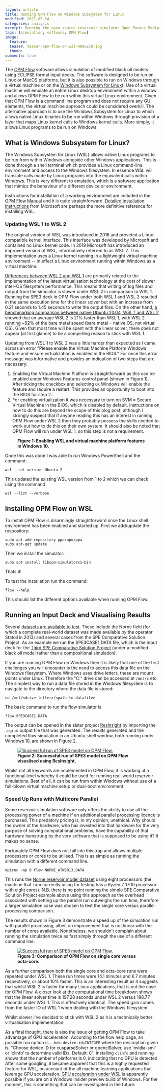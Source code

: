```yaml
---
layout: article
title: Running OPM Flow on Windows Subsystem for Linux
modified: 2021-05-24
categories: analysis
excerpt: Running the open source reservoir simulator Open Porous Media (OPM) Flow on the Windows subsystem for Linux.
tags: [simulation, software, OPM_Flow]
image:
  feature: 
  teaser: teaser-opm-flow-on-wsl-400x250.jpg
  thumb:
comments: true
---
```


The [OPM Flow](https://opm-project.org/) software allows simulation of modified black oil models using ECLIPSE format input decks. The software is designed to be run on Linux or MacOS platforms, but it is also possible to run on Windows through a virtual machine or on the [Windows Subsystem for Linux](https://docs.microsoft.com/en-us/windows/wsl/about)). Use of a virtual machine will emulate an entire Linux desktop environment within a window and allows OPM Flow to be run within this virtual Linux environment. Given that OPM Flow is a command line program and does not require any GUI elements, the virtual machine approach could be considered overkill. The alternative approach is to use the Windows Subsystem for Linux to which allows native Linux binaries to be run within Windows through provision of a layer that maps Linux kernel calls to Windows kernel calls. More simply, it allows Linux programs to be run on Windows.

## What is Windows Subsystem for Linux?

The Windows Subsystem for Linux (WSL) allows native Linux programs to be run from within Windows alongside other Windows applications. This is done through a shell terminal which provides a Linux command-line environment and access to the Windows filesystem. In essence WSL will translate calls made by Linux programs into the equivalent calls within Windows. This is very different to emulation, which is a software application that mimics the behaviour of a different device or environment.

Instructions for installation of a working environment are included in the [OPM Flow Manual](https://opm-project.org/?page_id=955) and it is quite straightforward. [Detailed installation instructions](https://docs.microsoft.com/en-us/windows/wsl/install-win10) from Microsoft are perhaps the more definitive reference for installing WSL.

### Updating WSL 1 to WSL 2

The original version of WSL was introduced in 2016 and provided a Linux-compatible kernel interface. This interface was developed by Microsoft and contained no Linux kernel code. In 2019 Microsoft has introduced an improved version of WSL, informatively referred to as WSL 2. This implementation uses a Linux kernel running in a lightweight virtual machine environment -- in effect a Linux environment running within Windows as a virtual machine.

[Differences between WSL 2 and WSL 1](https://docs.microsoft.com/en-us/windows/wsl/compare-versions) are primarily related to the implementation of the latest virtualisation technology at the cost of slower inter-OS filesystem performance. This means that writing of log files and output from the simulator is slower under WSL 2 in comparison to WSL 1. Running the SPE3 deck in OPM Flow under both WSL 1 and WSL 2 resulted in the same execution time for the linear solver but with an increase from 0.21 seconds to 1.45 seconds to write the output files. On the other hand, [a benchmarking comparison between native Ubuntu 20.04, WSL 1 and WSL 2](https://www.phoronix.com/scan.php?page=article&item=wsl-wsl2-tr3970x&num=1) showed that on average WSL 2 is 21% faster than WSL 1, with WSL 2 running ~92% of the bare metal speed (bare metal = native OS, not virtual OS). Given that most time will be spent with the linear solver, there does not appear (at first glance) to be a compelling reason to stick with WSL 1.

Updating from WSL 1 to WSL 2 was a little harder than expected as I came across an error "Please enable the Virtual Machine Platform Windows feature and ensure virtualization is enabled in the BIOS." For once this error message was informative and provides an indication of two steps that are necessary:

1. Enabling the Virtual Machine Platform is straightforward as this can be enabled under Windows Features control panel (shown in Figure 1). After ticking the checkbox and selecting `OK` Windows will enable the feature and require a restart. This provides an opportunity to boot into the BIOS for step 2...
2. For enabling virtualization it was necessary to turn on SVM = Secure Virtual Machine in the BIOS, which is disabled by default. Instructions on how to do this are beyond the scope of this blog post, although I strongly suspect that if anyone reading this has an interest in running OPM Flow under WSL 2 then they probably possess the skills needed to work out how to do this on their own system. It should also be noted that OPM Flow will run under WSL 1, so this step is not a requirement.

<figure>
	<a href="{{ site.url }}/images/Analysis/opm-flow-on-wsl2.png" data-lightbox="image-1" data-title="Enabling WSL and virtual machine platform features in Windows 10.>
		<img src="{{ site.url }}/images/Analysis/opm-flow-on-wsl2.png" alt="Enabling WSL and virtual machine platform features in Windows 10."/>
	</a>
	<figcaption><strong>Figure 1: Enabling WSL and virtual machine platform features in Windows 10.</strong></figcaption>
</figure>

Once this was done I was able to run Windows PowerShell and the command:

	wsl --set-version Ubuntu 2

This updated the existing WSL version from 1 to 2 which we can check using the command:

	wsl --list --verbose

## Installing OPM Flow on WSL

To install OPM Flow is disarmingly straightforward once the Linux shell environment has been enabled and started up. First we add/update the respository:

	sudo apt-add-repository ppa:opm/ppa
	sudo apt-get update

Then we install the simulator:

	sudo apt install libopm-simulators1-bin

Thats it!

To test the installation run the command:

	flow --help

This should list the different options available when running OPM Flow.

## Running an Input Deck and Visualising Results

Several [datasets are available to test](https://opm-project.org/?page_id=559). These include the Norne field (for which a complete real-world dataset was made available by the operator Statoil in 2013) and several cases from the SPE Comparative Solution Project. As an example we run the SPE3CASE1.DATA file, which is the input deck for the [Third SPE Comparative Solution Project](https://doi.org/10.2118/12278-PA) (under a modified black oil model rather than a compositional simulation).

If you are running OPM Flow on Windows then it is likely that one of the first challenges you will encounter is the need to access this data file on the Windows filesystem. Where Windows uses drive letters, these are mount points under Linux. Therefore the "C:" drive can be accessed at `/mnt/c` etc. The simplest way to run a data file stored in the Windows filesystem is to navigate to the directory where the data file is stored:

	cd /mnt/<drive-letter>/<path-to-datafile>

The basic command to run the flow simulator is:

	flow SPE3CASE1.DATA

The output can be opened in the sister project [ResInsight](https://resinsight.org/) by importing the `.egrid` output file that was generated. The results generated and the completed flow simulation in an Ubuntu shell window, both running under Windows 10, are shown in Figure 2.

<figure>
	<a href="{{ site.url }}/images/Analysis/opm-flow-on-wsl1.png" data-lightbox="image-2" data-title="Successful run of SPE3 model on OPM Flow visualised using ResInsight.">
		<img src="{{ site.url }}/images/Analysis/opm-flow-on-wsl1.png" alt="Successful run of SPE3 model on OPM Flow."/>
	</a>
	<figcaption><strong>Figure 2: Successful run of SPE3 model on OPM Flow visualised using ResInsight.</strong></figcaption>
</figure>

Whilst not all keywords are implemented in OPM Flow, it is working at a functional level whereby it could be used for running real-world reservoir simulations. Best of all, it can be run from within Windows without use of a full-blown virtual machine setup or dual-boot environment.

### Speed Up Runs with Multicore Parallel

Some reservoir simulation software only offers the ability to use all the processing power of a machine if an additional parallel processing licence is purchased. This predatory pricing is, in my opinion, unethical. Why should the owner of the hardware, who has invested into that hardware for the very purpose of solving computational problems, have the capability of that hardware hamstrung by the very software that is supposed to be using it? It makes no sense.

Fortunately OPM Flow does not fall into this trap and allows multiple processors or cores to be utilised. This is as simple as running the simulation with a different command line.

	mpirun -np 8 flow NORNE_ATW2013.DATA
	
This runs the [Norne reservoir model dataset](https://doi.org/10.2118/127538-MS) using eight processors (the machine that I am currently using for testing has a Ryzen 7 1700 processor with eight cores). N.B. there is no point running the simple SPE Comparative Solution Project example above using this approach as the overhead associated with setting up the parallel run outweighs the run time, therefore a larger simulation case was chosen to test the single core versus parallel processing comparison.

The results shown in Figure 3 demonstrate a speed up of the simulation run with parallel processing, albeit an improvement that is not linear with the number of cores available. Nonetheless, we shouldn't complain about running the simulation twice as fast simply through the use of a different command line.

<figure>
	<a href="{{ site.url }}/images/Analysis/opm-flow-on-wsl3.png" data-lightbox="image-3" data-title="Comparison of OPM Flow on single core versus octa-core.">
		<img src="{{ site.url }}/images/Analysis/opm-flow-on-wsl3.png" alt="Successful run of SPE3 model on OPM Flow."/>
	</a>
	<figcaption><strong>Figure 3: Comparison of OPM Flow on single core versus octa-core.</strong></figcaption>
</figure>

As a further comparison both the single core and octa-core runs were repeated under WSL 1. These run times were 14.1 minutes and 6.7 minutes respectively, or about 10% faster. This is an interesting result as it suggests that whilst WSL 2 is faster for many Linux applications, that is not the case for OPM Flow. A closer look at the computational time breakdown shows that the linear solver time is 197.28 seconds under WSL 2 versus 198.77 seconds under WSL 1. This is effectively identical. The speed gain comes from the faster IO of WSL 1 when dealing with the Windows filesystem.

Whilst slower I've decided to stick with WSL 2 as it is a technically better virtualisation implementation.

As a final thought, there is also the issue of getting OPM Flow to take advantage of GPU acceleration. According to the flow help page, an possible run option is `--bda-device-id=INTEGER` where the description given is, "Choose device ID for cusparseSolver or openclSolver, use 'nvidia-smi' or 'clinfo' to determine valid IDs. Default: 0". Installing `clinfo` and running shows that the number of platforms is 0, indicating that no GPU is detected. After some googling, it became apparent that this is a highly requested feature for WSL, on account of the all machine learning applications that leverage GPU acceleration. [GPU acceleration under WSL](https://docs.nvidia.com/cuda/wsl-user-guide/index.html) is apparently possible if you are on a Windows Insider preview build of Windows. For the moment, this is something that can be investigated in the future.
